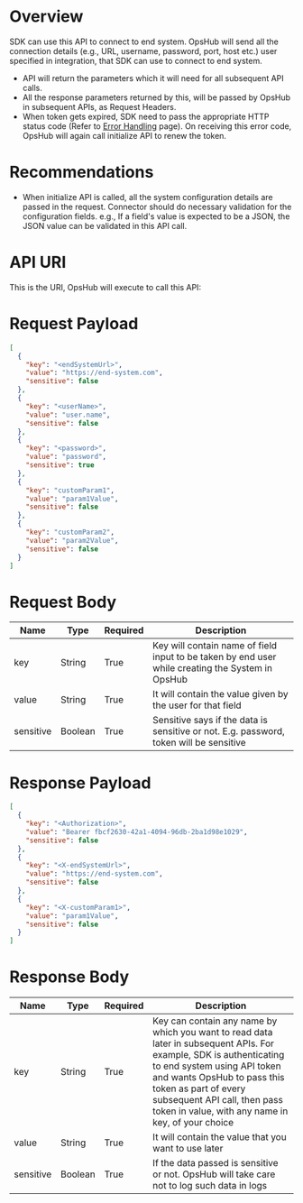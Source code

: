 # Overview
SDK can use this API to connect to end system. OpsHub will send all the connection details (e.g., URL, username, password, port, host etc.) user specified in integration, that SDK can use to connect to end system.  

- API will return the parameters which it will need for all subsequent API calls.  
- All the response parameters returned by this, will be passed by OpsHub in subsequent APIs, as Request Headers.  
- When token gets expired, SDK need to pass the appropriate HTTP status code (Refer to [Error Handling](error-handling.md) page). On receiving this error code, OpsHub will again call initialize API to renew the token.

# Recommendations
- When initialize API is called, all the system configuration details are passed in the request. Connector should do necessary validation for the configuration fields. e.g., If a field's value is expected to be a JSON, the JSON value can be validated in this API call.

# API URI
This is the URI, OpsHub will execute to call this API:

# Request Payload

```json
[
  {
    "key": "<endSystemUrl>",
    "value": "https://end-system.com",
    "sensitive": false
  },
  {
    "key": "<userName>",
    "value": "user.name",
    "sensitive": false
  },
  {
    "key": "<password>",
    "value": "password",
    "sensitive": true
  },
  {
    "key": "customParam1",
    "value": "param1Value",
    "sensitive": false
  },
  {
    "key": "customParam2",
    "value": "param2Value",
    "sensitive": false
  }
]
```

# Request Body

| Name      | Type    | Required | Description |
|-----------|---------|----------|-------------|
| key       | String  | True     | Key will contain name of field input to be taken by end user while creating the System in OpsHub |
| value     | String  | True     | It will contain the value given by the user for that field |
| sensitive | Boolean | True     | Sensitive says if the data is sensitive or not. E.g. password, token will be sensitive |

# Response Payload

```json
[
  {
    "key": "<Authorization>",
    "value": "Bearer fbcf2630-42a1-4094-96db-2ba1d98e1029",
    "sensitive": false
  },
  {
    "key": "<X-endSystemUrl>",
    "value": "https://end-system.com",
    "sensitive": false
  },
  {
    "key": "<X-customParam1>",
    "value": "param1Value",
    "sensitive": false
  }
]
```

# Response Body

| Name      | Type    | Required | Description |
|-----------|---------|----------|-------------|
| key       | String  | True     | Key can contain any name by which you want to read data later in subsequent APIs. For example, SDK is authenticating to end system using API token and wants OpsHub to pass this token as part of every subsequent API call, then pass token in value, with any name in key, of your choice |
| value     | String  | True     | It will contain the value that you want to use later |
| sensitive | Boolean | True     | If the data passed is sensitive or not. OpsHub will take care not to log such data in logs |

